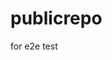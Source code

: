 # publicrepo
for e2e test







































































































































































































































































































































































































































































































































































































































































































































































































































































































































































































































































































































































































































































































































































































































































































































































































































































































































































































































































































































































































































































































































































































































































































































































































































































































